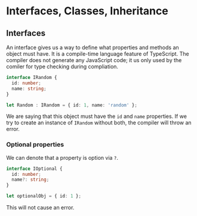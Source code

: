 # Interfaces, Classes, Inheritance

## Interfaces

An interface gives us a way to define what properties and methods an object must have. It is a compile-time language feature of TypeScript. The compiler does not generate any JavaScript code; it us only used by the comiler for type checking during compliation.

```ts
interface IRandom {
  id: number;
  name: string;
}

let Random : IRandom = { id: 1, name: 'random' };
```

We are saying that this object must have the `id` and `name` properties. If we try to create an instance of `IRandom` without both, the compiler will throw an error. 

### Optional properties

We can denote that a property is option via `?`.

```ts
interface IOptional {
  id: number;
  name?: string;
}

let optionalObj = { id: 1 };
```

This will not cause an error.